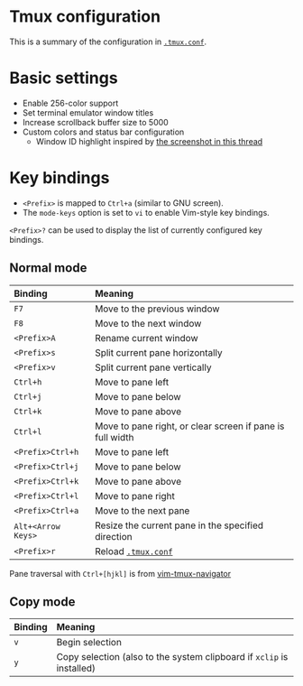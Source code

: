 # Tmux configuration

This is a summary of the configuration in [`.tmux.conf`](/.tmux.conf).

# Basic settings

* Enable 256-color support
* Set terminal emulator window titles
* Increase scrollback buffer size to 5000
* Custom colors and status bar configuration
  * Window ID highlight inspired by [the screenshot in this
    thread](http://crunchbang.org/forums/viewtopic.php?id=20504)

# Key bindings

* `<Prefix>` is mapped to `Ctrl+a` (similar to GNU screen).
* The `mode-keys` option is set to `vi` to enable Vim-style key bindings.

`<Prefix>?` can be used to display the list of currently configured
key bindings.

## Normal mode

| Binding | Meaning |
| :-- | :-- |
| `F7` | Move to the previous window |
| `F8` | Move to the next window |
| `<Prefix>A` | Rename current window |
| `<Prefix>s` | Split current pane horizontally |
| `<Prefix>v` | Split current pane vertically |
| `Ctrl+h` | Move to pane left |
| `Ctrl+j` | Move to pane below |
| `Ctrl+k` | Move to pane above |
| `Ctrl+l` | Move to pane right, or clear screen if pane is full width |
| `<Prefix>Ctrl+h` | Move to pane left |
| `<Prefix>Ctrl+j` | Move to pane below |
| `<Prefix>Ctrl+k` | Move to pane above |
| `<Prefix>Ctrl+l` | Move to pane right |
| `<Prefix>Ctrl+a` | Move to the next pane |
| `Alt+<Arrow Keys>` | Resize the current pane in the specified direction |
| `<Prefix>r` | Reload [`.tmux.conf`](/.tmux.conf) |

Pane traversal with `Ctrl+[hjkl]` is from
[vim-tmux-navigator](https://github.com/christoomey/vim-tmux-navigator)

## Copy mode

| Binding | Meaning |
| :-- | :-- |
| `v` | Begin selection |
| `y` | Copy selection (also to the system clipboard if `xclip` is installed) |
